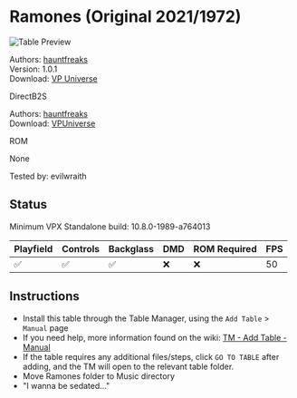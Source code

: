 ﻿# Ramones (Original 2021/1972)

![Table Preview](../../images/vpx-ramones.png)

Authors: [hauntfreaks](https://vpuniverse.com/profile/5216-hauntfreaks/)  
Version: 1.0.1  
Download: [VP Universe](https://vpuniverse.com/files/file/7382-ramones-hauntfreaks-2021/)

DirectB2S

Authors: [hauntfreaks](https://vpuniverse.com/profile/5216-hauntfreaks/)  
Download: [VPUniverse](https://vpuniverse.com/files/file/7380-ramones-hauntfreaks-2021-b2s/)

ROM

None

Tested by: evilwraith

## Status 

Minimum VPX Standalone build: 10.8.0-1989-a764013

| Playfield | Controls | Backglass | DMD | ROM Required | FPS | 
|-----------|----------|-----------|-----|--------------|-----|
| :white_check_mark: | :white_check_mark: | :white_check_mark: | :x: | :x: | 50 |

## Instructions

- Install this table through the Table Manager, using the `Add Table` > `Manual` page
- If you need help, more information found on the wiki: [TM - Add Table - Manual](https://github.com/LegendsUnchained/vpx-standalone-alp4k/wiki/%5B04%5D-%F0%9F%A7%A1-TM-%E2%80%90-Other-Features#add-table---manual)
- If the table requires any additional files/steps, click `GO TO TABLE` after adding, and the TM will open to the relevant table folder.
- Move Ramones folder to Music directory
- "I wanna be sedated..."

